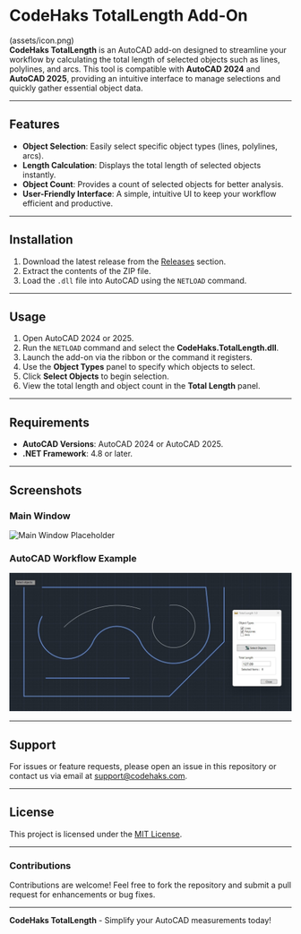 # CodeHaks TotalLength Add-On  

(assets/icon.png)  
**CodeHaks TotalLength** is an AutoCAD add-on designed to streamline your workflow by calculating the total length of selected objects such as lines, polylines, and arcs. This tool is compatible with **AutoCAD 2024** and **AutoCAD 2025**, providing an intuitive interface to manage selections and quickly gather essential object data.

---

## Features  
- **Object Selection**: Easily select specific object types (lines, polylines, arcs).  
- **Length Calculation**: Displays the total length of selected objects instantly.  
- **Object Count**: Provides a count of selected objects for better analysis.  
- **User-Friendly Interface**: A simple, intuitive UI to keep your workflow efficient and productive.  

---

## Installation  
1. Download the latest release from the [Releases](#) section.  
2. Extract the contents of the ZIP file.  
3. Load the `.dll` file into AutoCAD using the `NETLOAD` command.  

---

## Usage  
1. Open AutoCAD 2024 or 2025.  
2. Run the `NETLOAD` command and select the **CodeHaks.TotalLength.dll**.  
3. Launch the add-on via the ribbon or the command it registers.  
4. Use the **Object Types** panel to specify which objects to select.  
5. Click **Select Objects** to begin selection.  
6. View the total length and object count in the **Total Length** panel.  

---

## Requirements  
- **AutoCAD Versions**: AutoCAD 2024 or AutoCAD 2025.  
- **.NET Framework**: 4.8 or later.  

---

## Screenshots  

### Main Window  
![Main Window Placeholder](assets/main-window.png)   

### AutoCAD Workflow Example  
![AutoCAD Workflow Placeholder](assets/acad-example.jpg)  

---

## Support  
For issues or feature requests, please open an issue in this repository or contact us via email at [support@codehaks.com](mailto:support@codehaks.com).  

---

## License  
This project is licensed under the [MIT License](LICENSE).  

--- 

### Contributions  
Contributions are welcome! Feel free to fork the repository and submit a pull request for enhancements or bug fixes.  

---  

**CodeHaks TotalLength** - Simplify your AutoCAD measurements today!
